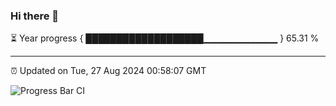 ### Hi there 👋

⏳ Year progress { ███████████████████▁▁▁▁▁▁▁▁▁▁▁ } 65.31 %

---

⏰ Updated on Tue, 27 Aug 2024 00:58:07 GMT

![Progress Bar CI](https://github.com/liununu/liununu/workflows/Progress%20Bar%20CI/badge.svg)
